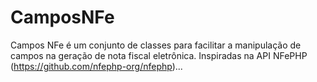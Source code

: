 # CamposNFe
Campos NFe é um conjunto de classes para facilitar a manipulação de campos na geração de nota fiscal eletrônica. Inspiradas na API NFePHP (https://github.com/nfephp-org/nfephp)...
